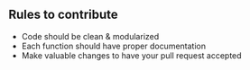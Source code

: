 ## Rules to contribute

- Code should be clean & modularized
- Each function should have proper documentation
- Make valuable changes to have your pull request accepted
